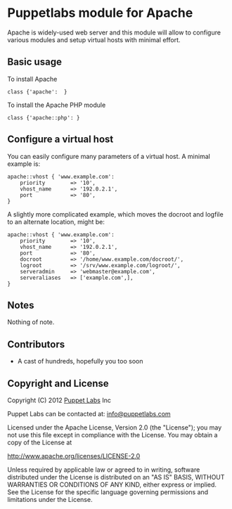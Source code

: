 Puppetlabs module for Apache
============================

Apache is widely-used web server and this module will allow to configure
various modules and setup virtual hosts with minimal effort.

Basic usage
-----------

To install Apache

    class {'apache':  }

To install the Apache PHP module

    class {'apache::php': }

Configure a virtual host
------------------------

You can easily configure many parameters of a virtual host. A minimal
example is:

    apache::vhost { 'www.example.com':
        priority        => '10',
        vhost_name      => '192.0.2.1',
        port            => '80',
    }

A slightly more complicated example, which moves the docroot and
logfile to an alternate location, might be:

    apache::vhost { 'www.example.com':
        priority        => '10',
        vhost_name      => '192.0.2.1',
        port            => '80',
        docroot         => '/home/www.example.com/docroot/',
        logroot         => '/srv/www.example.com/logroot/',
        serveradmin     => 'webmaster@example.com',
        serveraliases   => ['example.com',],
    }

Notes
-----

Nothing of note.

Contributors
------------

 * A cast of hundreds, hopefully you too soon

Copyright and License
---------------------

Copyright (C) 2012 [Puppet Labs](https://www.puppetlabs.com/) Inc

Puppet Labs can be contacted at: info@puppetlabs.com

Licensed under the Apache License, Version 2.0 (the "License");
you may not use this file except in compliance with the License.
You may obtain a copy of the License at

  http://www.apache.org/licenses/LICENSE-2.0

Unless required by applicable law or agreed to in writing, software
distributed under the License is distributed on an "AS IS" BASIS,
WITHOUT WARRANTIES OR CONDITIONS OF ANY KIND, either express or implied.
See the License for the specific language governing permissions and
limitations under the License.
